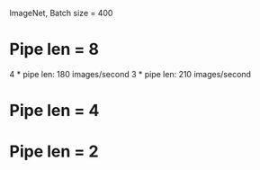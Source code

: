 ImageNet, Batch size = 400

# Pipe len = 8

4 * pipe len: 180 images/second
3 * pipe len: 210 images/second


# Pipe len = 4



# Pipe len = 2
